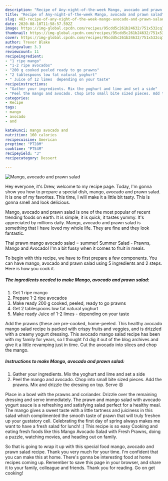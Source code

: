 ```yaml
---
description: "Recipe of Any-night-of-the-week Mango, avocado and prawn salad"
title: "Recipe of Any-night-of-the-week Mango, avocado and prawn salad"
slug: 483-recipe-of-any-night-of-the-week-mango-avocado-and-prawn-salad
date: 2020-08-10T11:58:57.592Z
image: https://img-global.cpcdn.com/recipes/95cdd5c261b24632/751x532cq70/mango-avocado-and-prawn-salad-recipe-main-photo.jpg
thumbnail: https://img-global.cpcdn.com/recipes/95cdd5c261b24632/751x532cq70/mango-avocado-and-prawn-salad-recipe-main-photo.jpg
cover: https://img-global.cpcdn.com/recipes/95cdd5c261b24632/751x532cq70/mango-avocado-and-prawn-salad-recipe-main-photo.jpg
author: Trevor Blake
ratingvalue: 3.3
reviewcount: 11
recipeingredient:
- "1 ripe mango"
- "1-2 ripe avocados"
- "200 g cooked peeled ready to go prawns"
- "2 tablespoons low fat natural yoghurt"
- " Juice of 12 limes  depending on your taste"
recipeinstructions:
- "Gather your ingredients. Mix the yoghurt and lime and set a side"
- "Peel the mango and avocado. Chop into small bite sized pieces. Add the prawns. Mix and drizzle the dressing on top. Serve 😍"
categories:
- Recipe
tags:
- mango
- avocado
- and

katakunci: mango avocado and 
nutrition: 160 calories
recipecuisine: American
preptime: "PT28M"
cooktime: "PT54M"
recipeyield: "3"
recipecategory: Dessert

---
```



![Mango, avocado and prawn salad](https://img-global.cpcdn.com/recipes/95cdd5c261b24632/751x532cq70/mango-avocado-and-prawn-salad-recipe-main-photo.jpg)

Hey everyone, it's Drew, welcome to my recipe page. Today, I'm gonna show you how to prepare a special dish, mango, avocado and prawn salad. It is one of my favorites. This time, I will make it a little bit tasty. This is gonna smell and look delicious.

Mango, avocado and prawn salad is one of the most popular of recent trending foods on earth. It is simple, it is quick, it tastes yummy. It's appreciated by millions daily. Mango, avocado and prawn salad is something that I have loved my whole life. They are fine and they look fantastic.

Thai prawn mango avocado salad = summer! Summer Salad - Prawns, Mango and Avocado! I&#39;m a bit fussy when it comes to fruit in meals.


To begin with this recipe, we have to first prepare a few components. You can have mango, avocado and prawn salad using 5 ingredients and 2 steps. Here is how you cook it.

<!--inarticleads1-->

##### The ingredients needed to make Mango, avocado and prawn salad:

1. Get 1 ripe mango
1. Prepare 1-2 ripe avocados
1. Make ready 200 g cooked, peeled, ready to go prawns
1. Get 2 tablespoons low fat natural yoghurt
1. Make ready  Juice of 1-2 limes - depending on your taste


Add the prawns (these are pre-cooked, home-peeled. This healthy avocado mango salad recipe is packed with crispy fruits and veggies, and is drizzled with a creamy yogurt dressing. This avocado mango salad recipe has been with my family for years, so I thought I&#39;d dig it out of the blog archives and give it a little revamping just in time. Cut the avocado into slices and chop the mango. 

<!--inarticleads2-->

##### Instructions to make Mango, avocado and prawn salad:

1. Gather your ingredients. Mix the yoghurt and lime and set a side
1. Peel the mango and avocado. Chop into small bite sized pieces. Add the prawns. Mix and drizzle the dressing on top. Serve 😍


Place in a bowl with the prawns and coriander. Drizzle over the remaining dressing and serve immediately. The prawn and mango salad with avocado yogurt sauce is a refreshing and satisfying salad perfect for a healthy meal. The mango gives a sweet taste with a little tartness and juiciness in this salad which complimented the smooth taste of prawn that will truly freshen up your gustatory cell. Celebrating the first day of spring always makes me want to have a fresh salad for lunch! :) This recipe is so easy Cooking and eating fresh foods like this Mango Avocado Salad with Fresh Prawns, doing a puzzle, watching movies, and heading out on family. 

So that is going to wrap it up with this special food mango, avocado and prawn salad recipe. Thank you very much for your time. I'm confident that you can make this at home. There's gonna be interesting food at home recipes coming up. Remember to save this page in your browser, and share it to your family, colleague and friends. Thank you for reading. Go on get cooking!
